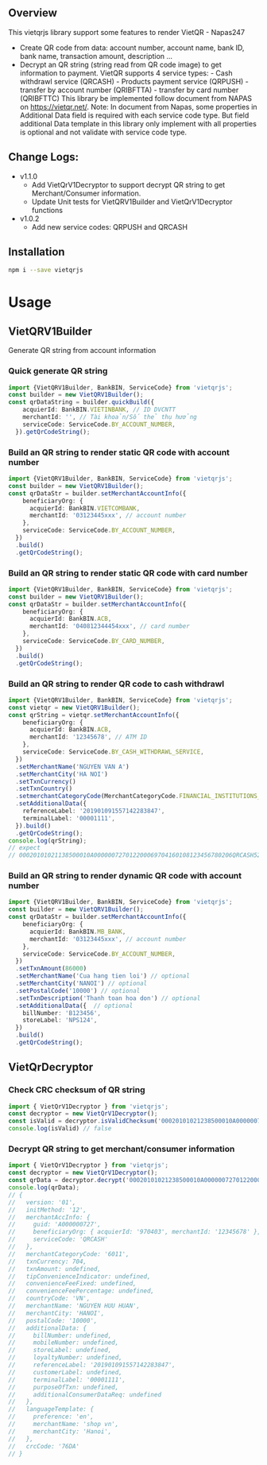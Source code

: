 ## Overview 
  This vietqrjs library support some features to render VietQR - Napas247
   - Create QR code from data: account number, account name, bank ID, bank name, transaction amount, description ...
   - Decrypt an QR string (string read from QR code image) to get information to payment.
  VietQR supports 4 service types:
    - Cash withdrawl service (QRCASH)
    - Products payment service (QRPUSH)
    - transfer by account number (QRIBFTTA)
    - transfer by card number (QRIBFTTC)
  This library be implemented follow document from NAPAS on https://vietqr.net/.
  Note: In document from Napas, some properties in Additional Data field is required with each service code type. But field additional Data template in this library only implement with all properties is optional and not validate with service code type.
## Change Logs:
- v1.1.0
  + Add VietQrV1Decryptor to support decrypt QR string to get Merchant/Consumer information.
  + Update Unit tests for VietQRV1Builder and VietQrV1Decryptor functions
- v1.0.2
  - Add new service codes: QRPUSH and QRCASH

## Installation
```bash
npm i --save vietqrjs
```

# Usage
## VietQRV1Builder
  Generate QR string from account information
### Quick generate QR string
```ts
import {VietQRV1Builder, BankBIN, ServiceCode} from 'vietqrjs';
const builder = new VietQRV1Builder();
const qrDataString = builder.quickBuild({
    acquierId: BankBIN.VIETINBANK, // ID DVCNTT
    merchantId: '', // Tài khoản/Số thẻ thụ hưởng
    serviceCode: ServiceCode.BY_ACCOUNT_NUMBER,
  }).getQrCodeString();
```
### Build an QR string to render static QR code with account number

```ts
import {VietQRV1Builder, BankBIN, ServiceCode} from 'vietqrjs';
const builder = new VietQRV1Builder();
const qrDataStr = builder.setMerchantAccountInfo({
    beneficiaryOrg: {
      acquierId: BankBIN.VIETCOMBANK,
      merchantId: '03123445xxx', // account number
    },
    serviceCode: ServiceCode.BY_ACCOUNT_NUMBER,
  })
  .build()
  .getQrCodeString();
```

### Build an QR string to render static QR code with card number
```ts
import {VietQRV1Builder, BankBIN, ServiceCode} from 'vietqrjs';
const builder = new VietQRV1Builder();
const qrDataStr = builder.setMerchantAccountInfo({
    beneficiaryOrg: {
      acquierId: BankBIN.ACB,
      merchantId: '040812344454xxx', // card number
    },
    serviceCode: ServiceCode.BY_CARD_NUMBER,
  })
  .build()
  .getQrCodeString();
```

### Build an QR string to render QR code to cash withdrawl
```ts
import {VietQRV1Builder, BankBIN, ServiceCode} from 'vietqrjs';
const vietqr = new VietQRV1Builder();
const qrString = vietqr.setMerchantAccountInfo({
    beneficiaryOrg: {
      acquierId: BankBIN.ACB,
      merchantId: '12345678', // ATM ID
    },
    serviceCode: ServiceCode.BY_CASH_WITHDRAWL_SERVICE,
  })
  .setMerchantName('NGUYEN VAN A')
  .setMerchantCity('HA NOI')
  .setTxnCurrency()
  .setTxnCountry()
  .setmerchantCategoryCode(MerchantCategoryCode.FINANCIAL_INSTITUTIONS_WITH_CASH_DISBURSEMENTS)
  .setAdditionalData({
    referenceLabel: '201901091557142283847',
    terminalLabel: '00001111',
  }).build()
  .getQrCodeString(); 
console.log(qrString);
// expect
// 00020101021138500010A000000727012200069704160108123456780206QRCASH5204601153037045802VN5912NGUYEN VAN A6006HA NOI6237052120190109155714228384707080000111163049CE4
```

### Build an QR string to render dynamic QR code with account number
```ts
import {VietQRV1Builder, BankBIN, ServiceCode} from 'vietqrjs';
const builder = new VietQRV1Builder();
const qrDataStr = builder.setMerchantAccountInfo({
    beneficiaryOrg: {
      acquierId: BankBIN.MB_BANK,
      merchantId: '03123445xxx', // account number
    },
    serviceCode: ServiceCode.BY_ACCOUNT_NUMBER,
  })
  .setTxnAmount(86000)
  .setMerchantName('Cua hang tien loi') // optional
  .setMerchantCity('NANOI') // optional
  .setPostalCode('10000') // optional
  .setTxnDescription('Thanh toan hoa don') // optional
  .setAdditionalData({  // optional
    billNumber: 'B123456',
    storeLabel: 'NPS124',
  })
  .build()
  .getQrCodeString();
```

## VietQrDecryptor
### Check CRC checksum of QR string
```ts
import { VietQrV1Decryptor } from 'vietqrjs';
const decryptor = new VietQrV1Decryptor();
const isValid = decryptor.isValidChecksum('00020101021238500010A000000727012200069704030108123456780206QRCASH5204601153037045802VN5915NGUYEN HUU HUAN6005HANOI6105100006237052120190109155714228384707080000111164260002en0107shop vn0205Hanoi63047611');
console.log(isValid) // false
```

### Decrypt QR string to get merchant/consumer information
```ts
import { VietQrV1Decryptor } from 'vietqrjs';
const decryptor = new VietQrV1Decryptor();
const qrData = decryptor.decrypt('00020101021238500010A000000727012200069704030108123456780206QRCASH5204601153037045802VN5915NGUYEN HUU HUAN6005HANOI6105100006237052120190109155714228384707080000111164260002en0107shop vn0205Hanoi630476DA');
console.log(qrData);
// {
//   version: '01',
//   initMethod: '12',
//   merchantAccInfo: {
//     guid: 'A000000727',
//     beneficiaryOrg: { acquierId: '970403', merchantId: '12345678' },
//     serviceCode: 'QRCASH'
//   },
//   merchantCategoryCode: '6011',
//   txnCurrency: 704,
//   txnAmount: undefined,
//   tipConvenienceIndicator: undefined,
//   convenienceFeeFixed: undefined,
//   convenienceFeePercentage: undefined,
//   countryCode: 'VN',
//   merchantName: 'NGUYEN HUU HUAN',
//   merchantCity: 'HANOI',
//   postalCode: '10000',
//   additionalData: {
//     billNumber: undefined,
//     mobileNumber: undefined,
//     storeLabel: undefined,
//     loyaltyNumber: undefined,
//     referenceLabel: '201901091557142283847',
//     customerLabel: undefined,
//     terminalLabel: '00001111',
//     purposeOfTxn: undefined,
//     additionalConsumerDataReq: undefined
//   },
//   languageTemplate: {
//     preference: 'en',
//     merchantName: 'shop vn',
//     merchantCity: 'Hanoi',
//   },
//   crcCode: '76DA'
// }
```
